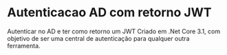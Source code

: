 # Autenticacao AD com retorno JWT

Autenticar no AD e ter como retorno um JWT
Criado em .Net Core 3.1, com objetivo de ser uma central de autenticação para qualquer outra ferramenta.
